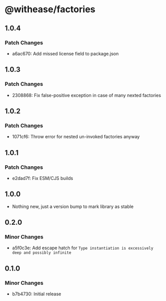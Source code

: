 # @withease/factories

## 1.0.4

### Patch Changes

- a6ac670: Add missed license field to package.json

## 1.0.3

### Patch Changes

- 2308868: Fix false-positive exception in case of many nexted factories

## 1.0.2

### Patch Changes

- 1071cf6: Throw error for nested un-invoked factories anyway

## 1.0.1

### Patch Changes

- e2dad7f: Fix ESM/CJS builds

## 1.0.0

- Nothing new, just a version bump to mark library as stable

## 0.2.0

### Minor Changes

- a5f0c3e: Add escape hatch for `Type instantiation is excessively deep and possibly infinite`

## 0.1.0

### Minor Changes

- b7b4730: Initial release
